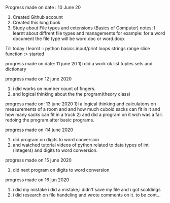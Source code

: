 Progress made on date : 10 June 20
1) Created Github account
2) Created this long book
3) Study about File types and extensions (Basics of Computer)
  notes:
        I learnt about diffrent file types and managements 
        for example: for a word document the file type will be 
        word.doc or word.docx  
            
Till today I learnt ::
        python basics
        input/print
        loops
        strings
        range
        slice
        function :> started
 
 
 
 
 progress made on date: 11 june 20
 1)i did a work ok list tuples sets and dictionary
 
 progress made on 12 june 2020
 1) i did works on number count of fingers.
 2) and logical thinking about the the program(theory class) 

progress made on: 13 june 2020
1)i a logical thinking and calculatons on measurements of a room and and how 
 much cuboid sacks can fit in it and how many sacks can fit 
 in a truck
2) and did a program on it wch was a fail.
 redoing the program after basic programs.
 
 progress made on :14 june 2020
 1) did program on digits to word conversion 
 2) and watched tutorial videos of python related to
  data types of int (integers) and digits to word conversion.
   
   progress made on 15 june 2020
  1) did next program on digits to word conversion
   
   progress made on 16 jun 2020
   1) i did my mistake i did a mistake,i didn't
   save my file and i got scoldings
   2) i did research on file handeling and wrote 
    comments on it. to be cont... 
     